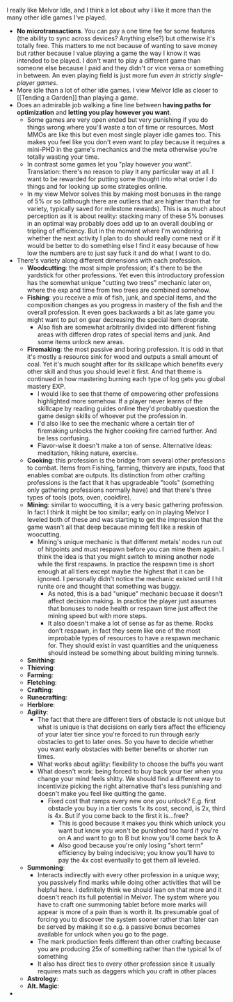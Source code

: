 I really like Melvor Idle, and I think a lot about why I like it more than the many other idle games I've played.
* **No microtransactions**. You can pay a one time fee for some features (the ability to sync across devices? Anything else?) but otherwise it's totally free. This matters to me not because of wanting to save money but rather because I value playing a game the way I know it was intended to be played. I don't want to play a different game than someone else because I paid and they didn't or vice versa or something in between. An even playing field is just more fun *even in strictly single-player games*. 
* More idle than a lot of other idle games. I view Melvor Idle as closer to [[Tending a Garden]] than playing a game. 
* Does an admirable job walking a fine line between **having paths for optimization** and **letting you play however you want**.
	* Some games are very open ended but very punishing if you do things wrong where you'll waste a ton of time or resources. Most MMOs are like this but even most single player idle games too. This makes you feel like you don't even want to play because it requires a mini-PHD in the game's mechanics and the meta otherwise you're totally wasting your time.
	* In contrast some games let you "play however *you* want". Translation: there's no reason to play it any particular way at all. I want to be rewarded for putting some thought into what order I do things and for looking up some strategies online. 
	* In my view Melvor solves this by making most bonuses in the range of 5% or so (although there are outliers that are higher than that for variety, typically saved for milestone rewards). This is as much about perception as it is about reality: stacking many of these 5% bonuses in an optimal way probably does add up to an overall doubling or tripling of efficiency. But in the moment where I'm wondering whether the next activity I plan to do should really come next or if it would be better to do something else I find it easy because of how low the numbers are to just say fuck it and do what I want to do. 
* There's variety along different dimensions with each profession. 
	* **Woodcutting**: the most simple profession; it's there to be the yardstick for other professions. Yet even this introductory profession has the somewhat unique "cutting two trees" mechanic later on, where the exp and time from two trees are combined somehow.
	* **Fishing**: you receive a mix of fish, junk, and special items, and the composition changes as you progress in mastery of the fish and the overall profession. It even goes backwards a bit as late game you might want to put on gear decreasing the special item droprate.
		* Also fish are somewhat arbitrarily divided into different fishing areas with differen drop rates of special items and junk. And some items unlock new areas.
	* **Firemaking**: the most passive and boring profession. It is odd in that it's mostly a resource sink for wood and outputs a small amount of coal. Yet it's much sought after for its skillcape which benefits every other skill and thus you should level it first. And that theme is continued in how mastering burning each type of log gets you global mastery EXP.
		* I would like to see that theme of empowering other professions highlighted more somehow. If a player never learns of the skillcape by reading guides online they'd probably question the game design skills of whoever put the profession in.
		* I'd also like to see the mechanic where a certain tier of firemaking unlocks the higher cooking fire carried further. And be less confusing. 
		* Flavor-wise it doesn't make a ton of sense. Alternative ideas: meditation, hiking nature, exercise.
	* **Cooking**: this profession is the bridge from several other professions to combat. Items from Fishing, farming, thievery are inputs, food that enables combat are outputs. Its distinction from other crafting professions is the fact that it has upgradeable "tools" (something only gathering professions normally have) and that there's three types of tools (pots, oven, cookfire).
	* **Mining**: similar to woocutting, it is a very basic gathering profession. In fact I think it might be too similar; early on in playing Melvor I leveled both of these and was starting to get the impression that the game wasn't all that deep because mining felt like a reskin of woocutting.
		* Mining's unique mechanic is that different metals' nodes run out of hitpoints and must respawn before you can mine them again. I think the idea is that you might switch to mining another node while the first respawns. In practice the respawn time is short enough at all tiers except maybe the highest that it can be ignored. I personally didn't notice the mechanic existed until I hit runite ore and thought that something was buggy.
			* As noted, this is a bad "unique" mechanic becuase it doesn't affect decision making. In practice the player just assumes that bonuses to node health or respawn time just affect the mining speed but with more steps.
			* It also doesn't make a lot of sense as far as theme. Rocks don't respawn, in fact they seem like one of the most improbable types of resources to have a respawn mechanic for. They should exist in vast quantities and the uniqueness should instead be something about building mining tunnels.
	* **Smithing**:
	* **Thieving**:
	* **Farming**:
	* **Fletching**:
	* **Crafting**:
	* **Runecrafting**:
	* **Herblore**:
	* **Agility**:
		* The fact that there are different tiers of obstacle is not unique but what is unique is that decisions on early tiers affect the efficiency of your later tier since you're forced to run through early obstacles to get to later ones. So you have to decide whether you want early obstacles with better benefits or shorter run times.
		* What works about agility: flexibility to choose the buffs you want
		* What doesn't work: being forced to buy back your tier when you change your mind feels shitty. We should find a different way to incentivize picking the right alternative that's less punishing and doesn't make you feel like quitting the game.
			* Fixed cost that ramps every new one you unlock? E.g. first obstacle you buy in a tier costs 1x its cost, second, is 2x, third is 4x. But if you come back to the first it is...free?
				* This is good because it makes you think which unlock you want but know you won't be punished too hard if you're on A and want to go to B but know you'll come back to A
				* Also good because you're only losing "short term" efficiency by being indecisive; you know you'll have to pay the 4x cost eventually to get them all leveled.
	* **Summoning**:
		* Interacts indirectly with every other profession in a unique way; you passively find marks while doing other activities that will be helpful here. I definitely think we should lean on that more and it doesn't reach its full potential in Melvor. The system where you have to craft one summoning tablet before more marks will appear is more of a pain than is worth it. Its presumable goal of forcing you to discover the system sooner rather than later can be served by making it so e.g. a passive bonus becomes available for unlock when you go to the page. 
		* The mark production feels different than other crafting because you are producing 25x of something rather than the typical 1x of something
		* It also has direct ties to every other profession since it usually requires mats such as daggers which you craft in other places
	* **Astrology**:
	* **Alt. Magic**:
* 